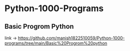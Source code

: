 # Python-1000-Programs
## Basic Progrom Python
link ->  https://github.com/manish1822510059/Python-1000-programs/tree/main/Basic%20Progrom%20python
